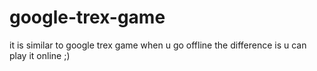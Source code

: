 # google-trex-game
it is similar to google trex game when u go offline the difference is u can play it online ;)
